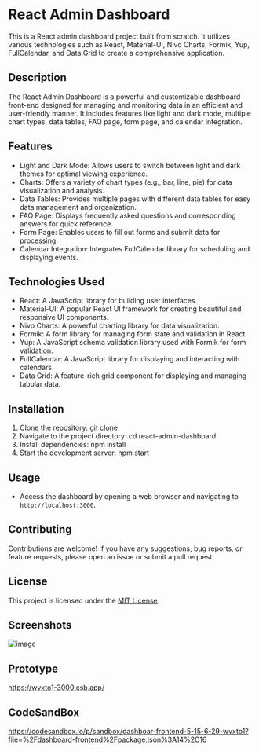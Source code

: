 # React Admin Dashboard

This is a React admin dashboard project built from scratch. It utilizes various technologies such as React, Material-UI, Nivo Charts, Formik, Yup, FullCalendar, and Data Grid to create a comprehensive application.

## Description

The React Admin Dashboard is a powerful and customizable dashboard front-end designed for managing and monitoring data in an efficient and user-friendly manner. It includes features like light and dark mode, multiple chart types, data tables, FAQ page, form page, and calendar integration.

## Features

- Light and Dark Mode: Allows users to switch between light and dark themes for optimal viewing experience.
- Charts: Offers a variety of chart types (e.g., bar, line, pie) for data visualization and analysis.
- Data Tables: Provides multiple pages with different data tables for easy data management and organization.
- FAQ Page: Displays frequently asked questions and corresponding answers for quick reference.
- Form Page: Enables users to fill out forms and submit data for processing.
- Calendar Integration: Integrates FullCalendar library for scheduling and displaying events.

## Technologies Used

- React: A JavaScript library for building user interfaces.
- Material-UI: A popular React UI framework for creating beautiful and responsive UI components.
- Nivo Charts: A powerful charting library for data visualization.
- Formik: A form library for managing form state and validation in React.
- Yup: A JavaScript schema validation library used with Formik for form validation.
- FullCalendar: A JavaScript library for displaying and interacting with calendars.
- Data Grid: A feature-rich grid component for displaying and managing tabular data.

## Installation

1. Clone the repository:
git clone <repository-url>
2. Navigate to the project directory:
cd react-admin-dashboard
3. Install dependencies:
npm install
4. Start the development server:
npm start

## Usage

- Access the dashboard by opening a web browser and navigating to `http://localhost:3000`.

## Contributing

Contributions are welcome! If you have any suggestions, bug reports, or feature requests, please open an issue or submit a pull request.

## License

This project is licensed under the [MIT License](https://opensource.org/licenses/MIT).

## Screenshots

![image](https://github.com/tnttb79/dashboar-frontend_5_15-6_29/assets/90600992/fe228820-7f08-4a03-bb5f-2c19e1828085)

## Prototype
https://wvxto1-3000.csb.app/

## CodeSandBox
https://codesandbox.io/p/sandbox/dashboar-frontend-5-15-6-29-wvxto1?file=%2Fdashboard-frontend%2Fpackage.json%3A14%2C16
